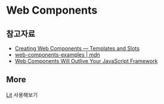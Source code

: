 # Web Components

## 참고자료

- [Creating Web Components — Templates and Slots](https://levelup.gitconnected.com/creating-web-components-templates-and-slots-bd6905a7092a)
- [web-components-examples | mdn](https://github.com/mdn/web-components-examples)
- [Web Components Will Outlive Your JavaScript Framework](https://jakelazaroff.com/words/web-components-will-outlive-your-javascript-framework/)

## More

[Lit](https://lit.dev/docs/) 사용해보기
